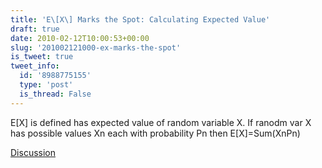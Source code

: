 ```yaml
---
title: 'E\[X\] Marks the Spot: Calculating Expected Value'
draft: true
date: 2010-02-12T10:00:53+00:00
slug: '201002121000-ex-marks-the-spot'
is_tweet: true
tweet_info:
  id: '8988775155'
  type: 'post'
  is_thread: False
---
```




E[X] is defined has expected value of random variable X. If ranodm var X has possible values Xn each with probability Pn then E[X]=Sum(XnPn)

[Discussion](https://x.com/sytelus/status/8988775155)
